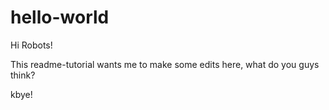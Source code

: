 # hello-world

Hi Robots!

This readme-tutorial wants me to make some edits here, what do you guys think?

kbye!
